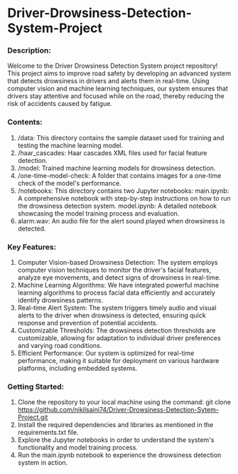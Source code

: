 # Driver-Drowsiness-Detection-System-Project

### Description:
Welcome to the Driver Drowsiness Detection System project repository! This project aims to improve road safety by developing an advanced system that detects drowsiness in drivers and alerts them in real-time. Using computer vision and machine learning techniques, our system ensures that drivers stay attentive and focused while on the road, thereby reducing the risk of accidents caused by fatigue.

### Contents:
1) /data: This directory contains the sample dataset used for training and testing the machine learning model.
2) /haar_cascades: Haar cascades XML files used for facial feature detection.
3) /model: Trained machine learning models for drowsiness detection.
4) /one-time-model-check: A folder that contains images for a one-time check of the model's performance.
5) /notebooks: This directory contains two Jupyter notebooks:
    main.ipynb: A comprehensive notebook with step-by-step instructions on how to run the drowsiness detection system.
    model.ipynb: A detailed notebook showcasing the model training process and evaluation.
6) alarm.wav: An audio file for the alert sound played when drowsiness is detected.

### Key Features:
1) Computer Vision-based Drowsiness Detection: The system employs computer vision techniques to monitor the driver's facial features, analyze eye movements, and detect signs of drowsiness in real-time.
2) Machine Learning Algorithms: We have integrated powerful machine learning algorithms to process facial data efficiently and accurately identify drowsiness patterns.
3) Real-time Alert System: The system triggers timely audio and visual alerts to the driver when drowsiness is detected, ensuring quick response and prevention of potential accidents.
4) Customizable Thresholds: The drowsiness detection thresholds are customizable, allowing for adaptation to individual driver preferences and varying road conditions.
5) Efficient Performance: Our system is optimized for real-time performance, making it suitable for deployment on various hardware platforms, including embedded systems.
   
### Getting Started:
1) Clone the repository to your local machine using the command: git clone https://github.com/nikilsaini74/Driver-Drowsiness-Detection-Sytem-Project.git
2) Install the required dependencies and libraries as mentioned in the requirements.txt file.
3) Explore the Jupyter notebooks in order to understand the system's functionality and model training process.
4) Run the main.ipynb notebook to experience the drowsiness detection system in action.
